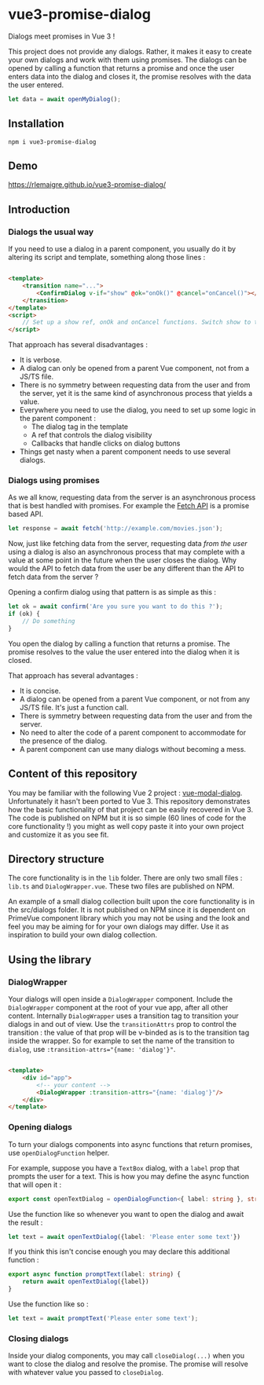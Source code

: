 # vue3-promise-dialog

Dialogs meet promises in Vue 3 !

This project does not provide any dialogs. Rather, it makes it easy to create your own dialogs and work with them using
promises. The dialogs can be opened by calling a function that returns a promise and once the user enters data into the
dialog and closes it, the promise resolves with the data the user entered.

```typescript
let data = await openMyDialog();
```

## Installation

```
npm i vue3-promise-dialog
```

## Demo

https://rlemaigre.github.io/vue3-promise-dialog/

## Introduction

### Dialogs the usual way

If you need to use a dialog in a parent component, you usually do it by altering its script and template, something
along those lines :

```html

<template>
    <transition name="...">
        <ConfirmDialog v-if="show" @ok="onOk()" @cancel="onCancel()"></ConfirmDialog>
    </transition>
</template>
<script>
    // Set up a show ref, onOk and onCancel functions. Switch show to true to open the dialog.
</script>
```

That approach has several disadvantages :

* It is verbose.
* A dialog can only be opened from a parent Vue component, not from a JS/TS file.
* There is no symmetry between requesting data from the user and from the server, yet it is the same kind of
  asynchronous process that yields a value.
* Everywhere you need to use the dialog, you need to set up some logic in the parent component :
    * The dialog tag in the template
    * A ref that controls the dialog visibility
    * Callbacks that handle clicks on dialog buttons
* Things get nasty when a parent component needs to use several dialogs.

### Dialogs using promises

As we all know, requesting data from the server is an asynchronous process that is best handled with promises. For
example the [Fetch API](https://developer.mozilla.org/en-US/docs/Web/API/Fetch_API) is a promise based API.

```javascript
let response = await fetch('http://example.com/movies.json');
```

Now, just like fetching data from the server, requesting data _from the user_ using a dialog is also an asynchronous
process that may complete with a value at some point in the future when the user closes the dialog. Why would the API to
fetch data from the user be any different than the API to fetch data from the server ?

Opening a confirm dialog using that pattern is as simple as this :

```javascript
let ok = await confirm('Are you sure you want to do this ?');
if (ok) {
    // Do something
}
```

You open the dialog by calling a function that returns a promise. The promise resolves to the value the user entered
into the dialog when it is closed.

That approach has several advantages :

* It is concise.
* A dialog can be opened from a parent Vue component, or not from any JS/TS file. It's just a function call.
* There is symmetry between requesting data from the user and from the server.
* No need to alter the code of a parent component to accommodate for the presence of the dialog.
* A parent component can use many dialogs without becoming a mess.

## Content of this repository

You may be familiar with the following Vue 2 project : [vue-modal-dialog](https://github.com/hjkcai/vue-modal-dialogs).
Unfortunately it hasn't been ported to Vue 3. This repository demonstrates how the basic functionality of that project
can be easily recovered in Vue 3. The code is published on NPM but it is so simple (60 lines of code for the core
functionality !) you might as well copy paste it into your own project and customize it as you see fit.

## Directory structure

The core functionality is in the `lib` folder. There are only two small files : `lib.ts` and `DialogWrapper.vue`. These
two files are published on NPM.

An example of a small dialog collection built upon the core functionality is in the src/dialogs folder. It is not
published on NPM since it is dependent on PrimeVue component library which you may not be using and the look and feel
you may be aiming for for your own dialogs may differ. Use it as inspiration to build your own dialog collection.

## Using the library

### DialogWrapper

Your dialogs will open inside a `DialogWrapper` component. Include the `DialogWrapper` component at the root of your vue
app, after all other content. Internally `DialogWrapper` uses a transition tag to transition your dialogs in and out of
view. Use the `transitionAttrs` prop to control the transition : the value of that prop will be v-binded as is to the
transition tag inside the wrapper. So for example to set the name of the transition to `dialog`,
use `:transition-attrs="{name: 'dialog'}"`.

```html

<template>
    <div id="app">
        <!-- your content -->
        <DialogWrapper :transition-attrs="{name: 'dialog'}"/>
    </div>
</template>
```

### Opening dialogs

To turn your dialogs components into async functions that return promises, use `openDialogFunction` helper.

For example, suppose you have a `TextBox` dialog, with a `label` prop that prompts the user for a text. This is how you
may define the async function that will open it :

```typescript
export const openTextDialog = openDialogFunction<{ label: string }, string>(TextBox);
```

Use the function like so whenever you want to open the dialog and await the result :

```typescript
let text = await openTextDialog({label: 'Please enter some text'})
```

If you think this isn't concise enough you may declare this additional function :

```typescript
export async function promptText(label: string) {
    return await openTextDialog({label})
}
```

Use the function like so :

```typescript
let text = await promptText('Please enter some text');
```

### Closing dialogs

Inside your dialog components, you may call `closeDialog(...)` when you want to close the dialog and resolve the
promise. The promise will resolve with whatever value you passed to `closeDialog`.






